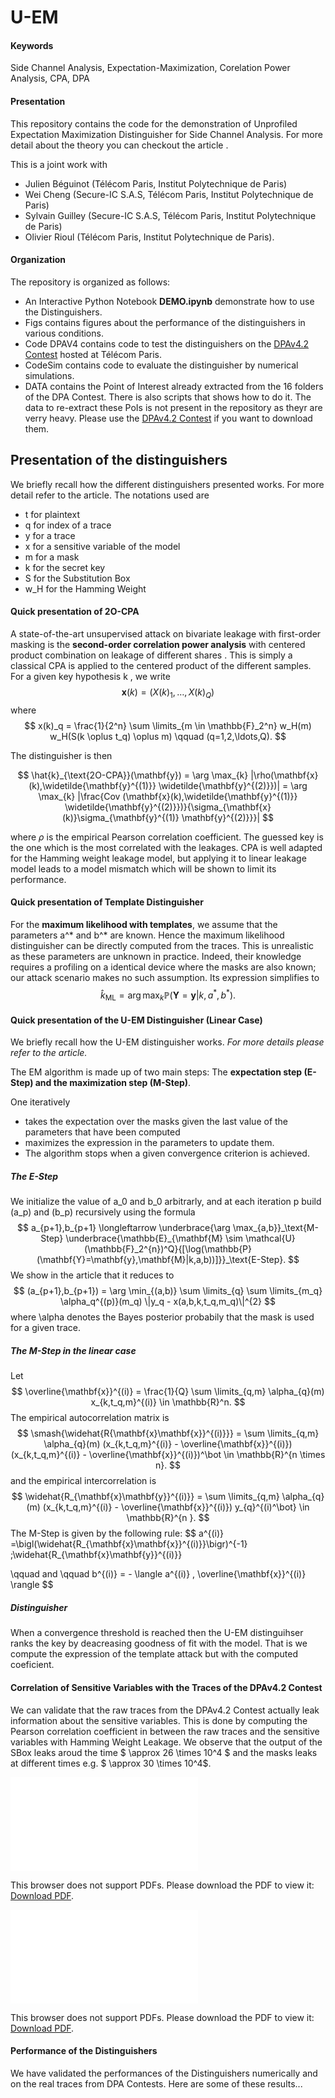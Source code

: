 # U-EM

#### Keywords

Side Channel Analysis, Expectation-Maximization, Corelation Power Analysis, CPA, DPA

#### Presentation

This repository contains the code for the demonstration of Unprofiled Expectation Maximization Distinguisher for Side Channel Analysis. 
For more detail about the theory you can checkout the article <TO BE COMPLETED IF ACCEPTED>.

This is a joint work with 
* Julien Béguinot   (Télécom Paris, Institut Polytechnique de Paris)
* Wei Cheng         (Secure-IC S.A.S, Télécom Paris, Institut Polytechnique de Paris)
* Sylvain Guilley   (Secure-IC S.A.S, Télécom Paris, Institut Polytechnique de Paris)
* Olivier Rioul     (Télécom Paris, Institut Polytechnique de Paris).

#### Organization

  The repository is organized as follows:
  * An Interactive Python Notebook **DEMO.ipynb** demonstrate how to use the Distinguishers.
  * Figs contains figures about the performance of the distinguishers in various conditions.
  * Code DPAV4 contains code to test the distinguishers on the [DPAv4.2 Contest](https://www.dpacontest.org/v4/index.php) hosted at Télécom Paris.
  * CodeSim contains code to evaluate the distinguisher by numerical simulations.
  * DATA contains the Point of Interest already extracted from the 16 folders of the DPA Contest. There is also scripts that shows how to do it. The data to re-extract these PoIs is not present in the repository as theyr are verry heavy. Please use the [DPAv4.2 Contest](https://www.dpacontest.org/v4/index.php)  if you want to download them.



## Presentation of the distinguishers

We briefly recall how the different distinguishers presented works. For more detail refer to the article. The notations used are

* t for plaintext
* q for index of a trace
* y for a trace
* x for a sensitive variable of the model
* m for a mask
* k for the secret key
* S for the Substitution Box
* w_H for the Hamming Weight

#### Quick presentation of 2O-CPA

A state-of-the-art unsupervised attack on bivariate leakage with first-order masking is the **second-order correlation power analysis** with centered product combination on leakage of different shares . This is simply a classical CPA is applied to the centered product of the different samples. For a given key hypothesis  k , we write 
$$
\mathbf{x}(k) = (X(k)_1,\ldots,X(k)_Q)
$$
where
$$
x(k)_q = \frac{1}{2^n} \sum \limits_{m \in \mathbb{F}_2^n} w_H(m) w_H(S(k \oplus t_q) \oplus m) \qquad (q=1,2,\ldots,Q).
$$

The distinguisher is then

$$
\hat{k}_{\text{2O-CPA}}(\mathbf{y}) = \arg \max_{k} |\rho(\mathbf{x}(k),\widetilde{\mathbf{y}^{(1)}} \widetilde{\mathbf{y}^{(2)}})| = \arg \max_{k} |\frac{Cov (\mathbf{x}(k),\widetilde{\mathbf{y}^{(1)}} \widetilde{\mathbf{y}^{(2)}})}{\sigma_{\mathbf{x}(k)}\sigma_{\mathbf{y}^{(1)} \mathbf{y}^{(2)}}}|
$$

where $\rho$ is the empirical Pearson correlation coefficient. The guessed key is the one which is the most correlated with the leakages. CPA is well adapted for the Hamming weight leakage model, but applying it to linear leakage model  leads to a model mismatch which will be shown to limit its performance.

#### Quick presentation of Template Distinguisher

For the **maximum likelihood with templates**, we assume that the parameters a^* and b^* are known. Hence the maximum likelihood distinguisher can be directly computed from the traces.
This is unrealistic as these parameters are unknown in practice. Indeed, their knowledge requires a profiling on a identical device where the masks are also known; our attack scenario makes no such assumption. Its expression simplifies to
$$
\hat{k}_{\text{ML}} = \arg \max_{k} \mathbb{P}(\mathbf{Y}=\mathbf{y}|k,a^{*},b^{*}).
$$

#### Quick presentation of the U-EM Distinguisher (Linear Case)



We briefly recall how the U-EM distinguisher works. *For more details please refer to the article.*

The EM algorithm is made up of two main steps: The **expectation step (E-Step) and the maximization step (M-Step)**. 

One iteratively

* takes the expectation over the masks given the last value of the parameters that have been computed
* maximizes the expression in the parameters to update them. 
* The algorithm stops when a given convergence criterion is achieved. 



##### The E-Step

We initialize the value of a_0 and b_0 arbitrarly, and at each iteration p build  (a_p) and (b_p) recursively using the formula
$$
a_{p+1},b_{p+1} \longleftarrow \underbrace{\arg \max_{a,b}}_\text{M-Step} \underbrace{\mathbb{E}_{\mathbf{M} \sim \mathcal{U}(\mathbb{F}_2^{n})^Q}{[\log(\mathbb{P}(\mathbf{Y}=\mathbf{y},\mathbf{M}|k,a,b))]}}_\text{E-Step}.
$$
We show in the article that it reduces to
$$
(a_{p+1},b_{p+1}) = \arg \min_{(a,b)} \sum \limits_{q} \sum \limits_{m_q} \alpha_q^{(p)}(m_q) \|y_q - x(a,b,k,t_q,m_q)\|^{2}
$$
where \alpha denotes the Bayes posterior probabily that the mask is used for a given trace.

##### The M-Step in the linear case

Let
$$
\overline{\mathbf{x}}^{(i)} = \frac{1}{Q} \sum \limits_{q,m} \alpha_{q}(m) x_{k,t_q,m}^{(i)} \in \mathbb{R}^n.
$$
The empirical autocorrelation matrix is
$$
\smash{\widehat{R{\mathbf{x}\mathbf{x}}^{(i)}}} = \sum \limits_{q,m} \alpha_{q}(m)  (x_{k,t_q,m}^{(i)} - \overline{\mathbf{x}}^{(i)}) (x_{k,t_q,m}^{(i)} - \overline{\mathbf{x}}^{(i)})^\bot \in \mathbb{R}^{n \times n}.
$$
and the empirical intercorrelation is
$$
\widehat{R_{\mathbf{x}\mathbf{y}}^{(i)}}  =  \sum \limits_{q,m} \alpha_{q}(m)  (x_{k,t_q,m}^{(i)} - \overline{\mathbf{x}}^{(i)}) y_{q}^{(i)^\bot} \in \mathbb{R}^{n }.
$$
The M-Step is given by the following rule:
$$
a^{(i)} =\bigl(\widehat{R_{\mathbf{x}\mathbf{x}}^{(i)}}\bigr)^{-1} \;\widehat{R_{\mathbf{x}\mathbf{y}}^{(i)}}

\qquad and \qquad
b^{(i)} =  - \langle a^{(i)} , \overline{\mathbf{x}}^{(i)} \rangle
$$

#####  Distinguisher

When a convergence threshold is reached then the U-EM distinguihser ranks the key by deacreasing goodness of fit with the model. That is we compute the expression of the template attack but with the computed coeficient.

#### Correlation of Sensitive Variables with the Traces of the DPAv4.2 Contest 

We can validate that the raw traces from the DPAv4.2 Contest actually leak information about the sensitive variables. This is done by computing the Pearson correlation coefficient in between the raw traces and the sensitive variables with Hamming Weight Leakage. We observe that the output of the SBox leaks aroud the time $ \approx 26 \times 10^4 $ and the masks leaks at different times e.g. $ \approx 30 \times 10^4$. 

<object data="Figs/corrMask.pdf" type="application/pdf" width="100%">
    <embed src="Figs/corrMask.pdf">
        <p>This browser does not support PDFs. Please download the PDF to view it: <a href="Figs/corrMask.pdf">Download PDF</a>.</p>
    </embed>
</object>

<object data="Figs/corrSBox.pdf" type="application/pdf" width="100%">
    <embed src="Figs/corrSBox.pdf">
        <p>This browser does not support PDFs. Please download the PDF to view it: <a href="Figs/corrSBox.pdf">Download PDF</a>.</p>
    </embed>
</object>

#### Performance of the Distinguishers

We have validated the performances of the Distinguishers numerically and on the real traces from DPA Contests. Here are some of these results... 
